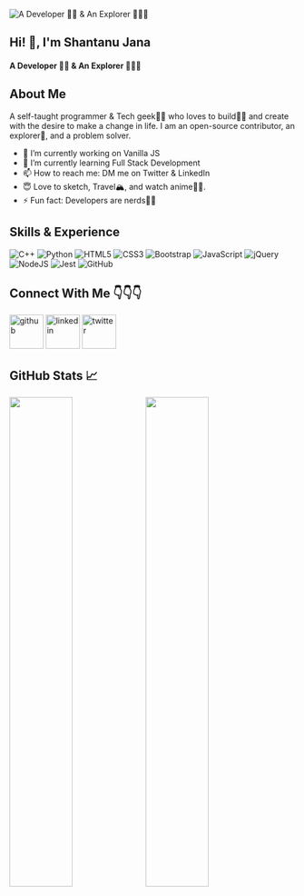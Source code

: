 ![A Developer 👨‍💻 & An Explorer 🚀🚀🚀](https://user-images.githubusercontent.com/71997730/170831467-bf7bc0ce-fc1b-4396-8856-2749ce47280e.gif)



## Hi! 👋, I'm Shantanu Jana
#### A Developer 👨‍💻 & An Explorer 🚀🚀🚀

## About Me

A self-taught programmer & Tech geek🐱‍💻 who loves to build👷‍♂️ and create with the desire to make a change in life. I am an open-source contributor, an explorer🚀, and a problem solver. 

- 🔭 I’m currently working on Vanilla JS 
- 🌱 I’m currently learning Full Stack Development 
- 📫 How to reach me: DM me on Twitter & LinkedIn 
- 😇 Love to sketch, Travel🏔️, and watch anime🐱‍👤.
- ⚡ Fun fact: Developers are nerds💯😂 

## Skills & Experience

![C++](https://img.shields.io/badge/c++-%2300599C.svg?style=for-the-badge&logo=c%2B%2B&logoColor=white)
![Python](https://img.shields.io/badge/python-3670A0?style=for-the-badge&logo=python&logoColor=ffdd54)
![HTML5](https://img.shields.io/badge/html5-%23E34F26.svg?style=for-the-badge&logo=html5&logoColor=white)
![CSS3](https://img.shields.io/badge/css3-%231572B6.svg?style=for-the-badge&logo=css3&logoColor=white)
![Bootstrap](https://img.shields.io/badge/bootstrap-%23563D7C.svg?style=for-the-badge&logo=bootstrap&logoColor=white)
![JavaScript](https://img.shields.io/badge/javascript-%23323330.svg?style=for-the-badge&logo=javascript&logoColor=%23F7DF1E)
![jQuery](https://img.shields.io/badge/jquery-%230769AD.svg?style=for-the-badge&logo=jquery&logoColor=white)
![NodeJS](https://img.shields.io/badge/node.js-6DA55F?style=for-the-badge&logo=node.js&logoColor=white)
![Jest](https://img.shields.io/badge/-jest-%23C21325?style=for-the-badge&logo=jest&logoColor=white)
![GitHub](https://img.shields.io/badge/github-%23121011.svg?style=for-the-badge&logo=github&logoColor=white)

## Connect With Me 👇👇👇

[<img src='https://user-images.githubusercontent.com/71997730/170814881-8ab0d779-9c46-4c8d-a25c-579ee588a217.svg' alt='github' width="60" height='60'>](https://github.com/Arceus-sj)  [<img src='https://user-images.githubusercontent.com/71997730/170814994-b005073a-0a36-4ff3-a79b-9a044473aa15.svg' alt='linkedin' width="60" height='60'>](https://www.linkedin.com/in/Shantanu-Jana/)  [<img src='https://user-images.githubusercontent.com/71997730/170815099-8ac56c29-3170-479e-b637-73a0e410e9d6.svg' alt='twitter' width="60" height='60'>](https://twitter.com/cypherJana)  


## GitHub Stats 📈

<img align="left" width="47%" src="https://github-readme-stats.vercel.app/api?username=Arceus-sj&show_icons=true&theme=midnight-purple" />

<img align="left" width="47%" src="https://github-readme-stats.vercel.app/api/top-langs/?username=Arceus-sj&theme=midnight-purple&layout=compact" />



